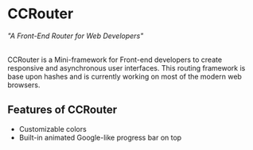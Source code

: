 # CCRouter

*"A Front-End Router for Web Developers"* <br><br>

CCRouter is a Mini-framework for Front-end developers to create responsive and asynchronous user interfaces. This routing framework is base upon hashes and is currently working on most of the modern web browsers.

## Features of CCRouter
* Customizable colors
* Built-in animated Google-like progress bar on top